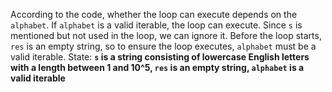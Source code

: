 According to the code, whether the loop can execute depends on the `alphabet`. If `alphabet` is a valid iterable, the loop can execute. Since `s` is mentioned but not used in the loop, we can ignore it. Before the loop starts, `res` is an empty string, so to ensure the loop executes, `alphabet` must be a valid iterable. 
State: **`s` is a string consisting of lowercase English letters with a length between 1 and 10^5, `res` is an empty string, `alphabet` is a valid iterable**